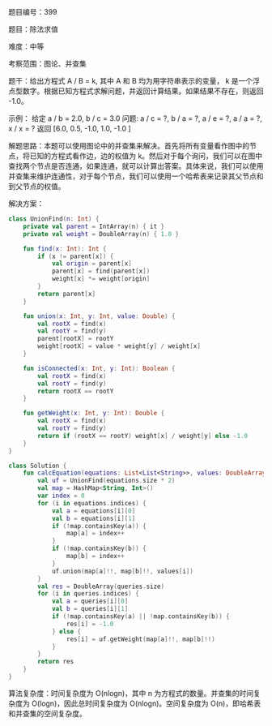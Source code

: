 题目编号：399

题目：除法求值

难度：中等

考察范围：图论、并查集

题干：给出方程式 A / B = k, 其中 A 和 B 均为用字符串表示的变量， k 是一个浮点型数字。根据已知方程式求解问题，并返回计算结果。如果结果不存在，则返回 -1.0。

示例：
给定 a / b = 2.0, b / c = 3.0
问题: a / c = ?, b / a = ?, a / e = ?, a / a = ?, x / x = ?
返回 [6.0, 0.5, -1.0, 1.0, -1.0 ]

解题思路：本题可以使用图论中的并查集来解决。首先将所有变量看作图中的节点，将已知的方程式看作边，边的权值为 k。然后对于每个询问，我们可以在图中查找两个节点是否连通，如果连通，就可以计算出答案。具体来说，我们可以使用并查集来维护连通性，对于每个节点，我们可以使用一个哈希表来记录其父节点和到父节点的权值。

解决方案：

```kotlin
class UnionFind(n: Int) {
    private val parent = IntArray(n) { it }
    private val weight = DoubleArray(n) { 1.0 }

    fun find(x: Int): Int {
        if (x != parent[x]) {
            val origin = parent[x]
            parent[x] = find(parent[x])
            weight[x] *= weight[origin]
        }
        return parent[x]
    }

    fun union(x: Int, y: Int, value: Double) {
        val rootX = find(x)
        val rootY = find(y)
        parent[rootX] = rootY
        weight[rootX] = value * weight[y] / weight[x]
    }

    fun isConnected(x: Int, y: Int): Boolean {
        val rootX = find(x)
        val rootY = find(y)
        return rootX == rootY
    }

    fun getWeight(x: Int, y: Int): Double {
        val rootX = find(x)
        val rootY = find(y)
        return if (rootX == rootY) weight[x] / weight[y] else -1.0
    }
}

class Solution {
    fun calcEquation(equations: List<List<String>>, values: DoubleArray, queries: List<List<String>>): DoubleArray {
        val uf = UnionFind(equations.size * 2)
        val map = HashMap<String, Int>()
        var index = 0
        for (i in equations.indices) {
            val a = equations[i][0]
            val b = equations[i][1]
            if (!map.containsKey(a)) {
                map[a] = index++
            }
            if (!map.containsKey(b)) {
                map[b] = index++
            }
            uf.union(map[a]!!, map[b]!!, values[i])
        }
        val res = DoubleArray(queries.size)
        for (i in queries.indices) {
            val a = queries[i][0]
            val b = queries[i][1]
            if (!map.containsKey(a) || !map.containsKey(b)) {
                res[i] = -1.0
            } else {
                res[i] = uf.getWeight(map[a]!!, map[b]!!)
            }
        }
        return res
    }
}
```

算法复杂度：时间复杂度为 O(nlogn)，其中 n 为方程式的数量。并查集的时间复杂度为 O(logn)，因此总时间复杂度为 O(nlogn)。空间复杂度为 O(n)，即哈希表和并查集的空间复杂度。